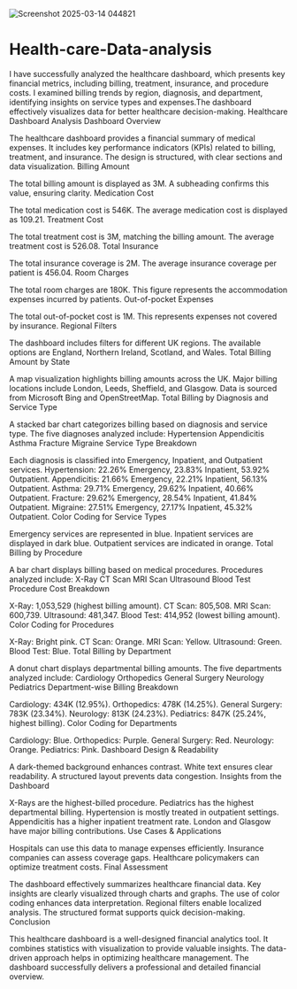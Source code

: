 ![Screenshot 2025-03-14 044821](https://github.com/user-attachments/assets/cae73ac4-0ecf-4334-af81-892974395a0d)
# Health-care-Data-analysis
I have successfully analyzed the healthcare dashboard, which presents key financial metrics, including billing, treatment, insurance, and procedure costs. I examined billing trends by region, diagnosis, and department, identifying insights on service types and expenses.The dashboard effectively visualizes data for better healthcare decision-making.
Healthcare Dashboard Analysis
Dashboard Overview

The healthcare dashboard provides a financial summary of medical expenses.
It includes key performance indicators (KPIs) related to billing, treatment, and insurance.
The design is structured, with clear sections and data visualization.
Billing Amount

The total billing amount is displayed as 3M.
A subheading confirms this value, ensuring clarity.
Medication Cost

The total medication cost is 546K.
The average medication cost is displayed as 109.21.
Treatment Cost

The total treatment cost is 3M, matching the billing amount.
The average treatment cost is 526.08.
Total Insurance

The total insurance coverage is 2M.
The average insurance coverage per patient is 456.04.
Room Charges

The total room charges are 180K.
This figure represents the accommodation expenses incurred by patients.
Out-of-pocket Expenses

The total out-of-pocket cost is 1M.
This represents expenses not covered by insurance.
Regional Filters

The dashboard includes filters for different UK regions.
The available options are England, Northern Ireland, Scotland, and Wales.
Total Billing Amount by State

A map visualization highlights billing amounts across the UK.
Major billing locations include London, Leeds, Sheffield, and Glasgow.
Data is sourced from Microsoft Bing and OpenStreetMap.
Total Billing by Diagnosis and Service Type

A stacked bar chart categorizes billing based on diagnosis and service type.
The five diagnoses analyzed include:
Hypertension
Appendicitis
Asthma
Fracture
Migraine
Service Type Breakdown

Each diagnosis is classified into Emergency, Inpatient, and Outpatient services.
Hypertension: 22.26% Emergency, 23.83% Inpatient, 53.92% Outpatient.
Appendicitis: 21.66% Emergency, 22.21% Inpatient, 56.13% Outpatient.
Asthma: 29.71% Emergency, 29.62% Inpatient, 40.66% Outpatient.
Fracture: 29.62% Emergency, 28.54% Inpatient, 41.84% Outpatient.
Migraine: 27.51% Emergency, 27.17% Inpatient, 45.32% Outpatient.
Color Coding for Service Types

Emergency services are represented in blue.
Inpatient services are displayed in dark blue.
Outpatient services are indicated in orange.
Total Billing by Procedure

A bar chart displays billing based on medical procedures.
Procedures analyzed include:
X-Ray
CT Scan
MRI Scan
Ultrasound
Blood Test
Procedure Cost Breakdown

X-Ray: 1,053,529 (highest billing amount).
CT Scan: 805,508.
MRI Scan: 600,739.
Ultrasound: 481,347.
Blood Test: 414,952 (lowest billing amount).
Color Coding for Procedures

X-Ray: Bright pink.
CT Scan: Orange.
MRI Scan: Yellow.
Ultrasound: Green.
Blood Test: Blue.
Total Billing by Department

A donut chart displays departmental billing amounts.
The five departments analyzed include:
Cardiology
Orthopedics
General Surgery
Neurology
Pediatrics
Department-wise Billing Breakdown

Cardiology: 434K (12.95%).
Orthopedics: 478K (14.25%).
General Surgery: 783K (23.34%).
Neurology: 813K (24.23%).
Pediatrics: 847K (25.24%, highest billing).
Color Coding for Departments

Cardiology: Blue.
Orthopedics: Purple.
General Surgery: Red.
Neurology: Orange.
Pediatrics: Pink.
Dashboard Design & Readability

A dark-themed background enhances contrast.
White text ensures clear readability.
A structured layout prevents data congestion.
Insights from the Dashboard

X-Rays are the highest-billed procedure.
Pediatrics has the highest departmental billing.
Hypertension is mostly treated in outpatient settings.
Appendicitis has a higher inpatient treatment rate.
London and Glasgow have major billing contributions.
Use Cases & Applications

Hospitals can use this data to manage expenses efficiently.
Insurance companies can assess coverage gaps.
Healthcare policymakers can optimize treatment costs.
Final Assessment

The dashboard effectively summarizes healthcare financial data.
Key insights are clearly visualized through charts and graphs.
The use of color coding enhances data interpretation.
Regional filters enable localized analysis.
The structured format supports quick decision-making.
Conclusion

This healthcare dashboard is a well-designed financial analytics tool.
It combines statistics with visualization to provide valuable insights.
The data-driven approach helps in optimizing healthcare management.
The dashboard successfully delivers a professional and detailed financial overview.
